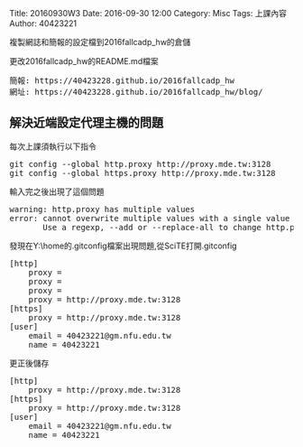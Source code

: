 Title: 20160930W3
Date: 2016-09-30 12:00
Category: Misc
Tags: 上課內容
Author: 40423221

<p>複製網誌和簡報的設定檔到2016fallcadp_hw的倉儲</p>

<p>更改2016fallcadp_hw的README.md檔案</p>
<pre>簡報: https://40423228.github.io/2016fallcadp_hw
網址: https://40423228.github.io/2016fallcadp_hw/blog/</pre>

<h2>解決近端設定代理主機的問題</h2>
<p>每次上課須執行以下指令</p>
<pre>
git config --global http.proxy http://proxy.mde.tw:3128
git config --global https.proxy http://proxy.mde.tw:3128
</pre>
<p>輸入完之後出現了這個問題</p>
<pre>
warning: http.proxy has multiple values
error: cannot overwrite multiple values with a single value
       Use a regexp, --add or --replace-all to change http.proxy.
</pre>
<p>發現在Y:\home的.gitconfig檔案出現問題,從SciTE打開.gitconfig</p>
<pre>
[http]
	proxy = 
	proxy = 
	proxy = 
	proxy = http://proxy.mde.tw:3128
[https]
	proxy = http://proxy.mde.tw:3128
[user]
	email = 40423221@gm.nfu.edu.tw
	name = 40423221
</pre>
更正後儲存
<pre>
[http]
	proxy = http://proxy.mde.tw:3128
[https]
	proxy = http://proxy.mde.tw:3128
[user]
	email = 40423221@gm.nfu.edu.tw
	name = 40423221
</pre>
